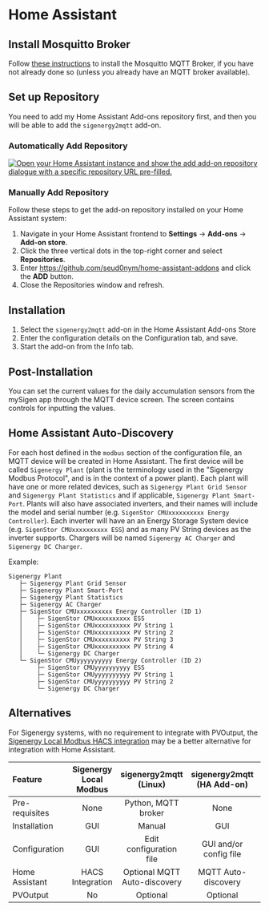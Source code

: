 # Home Assistant

## Install Mosquitto Broker

Follow [these instructions](https://github.com/home-assistant/addons/blob/master/mosquitto/DOCS.md) to install the Mosquitto MQTT Broker, if you have not already done so (unless you already have an MQTT broker available).

## Set up Repository

You need to add my Home Assistant Add-ons repository first, and then you will be able to add the `sigenergy2mqtt` add-on.

### Automatically Add Repository

[![Open your Home Assistant instance and show the add add-on repository dialogue with a specific repository URL pre-filled.](https://my.home-assistant.io/badges/supervisor_add_addon_repository.svg)](https://my.home-assistant.io/redirect/supervisor_add_addon_repository/?repository_url=https%3A%2F%2Fgithub.com%2Fseud0nym%2Fhome-assistant-addons)

### Manually Add Repository

Follow these steps to get the add-on repository installed on your Home Assistant system:

1. Navigate in your Home Assistant frontend to **Settings** -> **Add-ons** -> **Add-on store**.
1. Click the three vertical dots in the top-right corner and select **Repositories**.
1. Enter https://github.com/seud0nym/home-assistant-addons and click the **ADD** button.
1. Close the Repositories window and refresh.

## Installation

1. Select the `sigenergy2mqtt` add-on in the Home Assistant Add-ons Store
1. Enter the configuration details on the Configuration tab, and save.
1. Start the add-on from the Info tab.

## Post-Installation

You can set the current values for the daily accumulation sensors from the mySigen app through the MQTT device screen. The screen contains controls for inputting the values.

## Home Assistant Auto-Discovery

For each host defined in the `modbus` section of the configuration file, an MQTT device will be created in Home Assistant. The first device will be called `Sigenergy Plant` (plant is the terminology used in the "Sigenergy Modbus Protocol", and is in the context of a power plant). Each plant will have one or more related devices, such as `Sigenergy Plant Grid Sensor` and `Sigenergy Plant Statistics` and if applicable, `Sigenergy Plant Smart-Port`. Plants will also have associated inverters, and their names will include the model and serial number (e.g. `SigenStor CMUxxxxxxxxxx Energy Controller`). Each inverter will have an an Energy Storage System device (e.g. `SigenStor CMUxxxxxxxxxx ESS`) and as many PV String devices as the inverter supports. Chargers will be named `Sigenergy AC Charger` and `Sigenergy DC Charger`.

Example:
```
Sigenergy Plant
   ├─ Sigenergy Plant Grid Sensor
   ├─ Sigenergy Plant Smart-Port
   ├─ Sigenergy Plant Statistics
   ├─ Sigenergy AC Charger
   ├─ SigenStor CMUxxxxxxxxxx Energy Controller (ID 1)
   │    ├─ SigenStor CMUxxxxxxxxxx ESS
   │    ├─ SigenStor CMUxxxxxxxxxx PV String 1
   │    ├─ SigenStor CMUxxxxxxxxxx PV String 2
   │    ├─ SigenStor CMUxxxxxxxxxx PV String 3
   │    ├─ SigenStor CMUxxxxxxxxxx PV String 4
   │    └─ Sigenergy DC Charger
   └─ SigenStor CMUyyyyyyyyyy Energy Controller (ID 2)
        ├─ SigenStor CMUyyyyyyyyyy ESS
        ├─ SigenStor CMUyyyyyyyyyy PV String 1
        ├─ SigenStor CMUyyyyyyyyyy PV String 2
        └─ Sigenergy DC Charger
```


## Alternatives

For Sigenergy systems, with no requirement to integrate with PVOutput, the [Sigenergy Local Modbus HACS integration](https://github.com/TypQxQ/Sigenergy-Local-Modbus) may be a better alternative for integration with Home Assistant.

| Feature | Sigenergy Local Modbus | sigenergy2mqtt  (Linux) | sigenergy2mqtt  (HA Add-on) | Comments |
|:--------|:----------------------:|:-----------------------:|:---------------------------:|:---------|
| Pre-requisites | None | Python, MQTT broker | None | |
| Installation | GUI | Manual | GUI | |
| Configuration| GUI | Edit configuration file | GUI and/or config file | |
| Home Assistant | HACS Integration | Optional MQTT Auto-discovery | MQTT Auto-discovery |
| PVOutput | No | Optional | Optional | |

